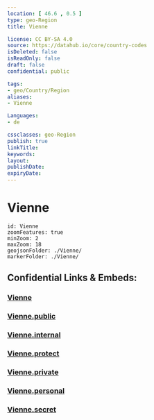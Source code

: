 ```yaml
---
location: [ 46.6 , 0.5 ] 
type: geo-Region
title: Vienne

license: CC BY-SA 4.0
source: https://datahub.io/core/country-codes
isDeleted: false
isReadOnly: false
draft: false
confidential: public

tags:
- geo/Country/Region
aliases:
- Vienne

Languages:
- de

cssclasses: geo-Region
publish: true
linkTitle: 
keywords: 
layout: 
publishDate: 
expiryDate: 
---
```


# Vienne

```leaflet
id: Vienne
zoomFeatures: true 
minZoom: 2 
maxZoom: 18
geojsonFolder: ./Vienne/
markerFolder: ./Vienne/
```


## Confidential Links & Embeds: 

### [Vienne](/_Standards/Earth/Continent/Europe/Europe~West/France/regions~France/Nouvelle-Aquitaine/departments~Aquitaine/Deux-Sèvres/Vienne.md) 

### [Vienne.public](/_public/Earth/Continent/Europe/Europe~West/France/regions~France/Nouvelle-Aquitaine/departments~Aquitaine/Deux-Sèvres/Vienne.public.md) 

### [Vienne.internal](/_internal/Earth/Continent/Europe/Europe~West/France/regions~France/Nouvelle-Aquitaine/departments~Aquitaine/Deux-Sèvres/Vienne.internal.md) 

### [Vienne.protect](/_protect/Earth/Continent/Europe/Europe~West/France/regions~France/Nouvelle-Aquitaine/departments~Aquitaine/Deux-Sèvres/Vienne.protect.md) 

### [Vienne.private](/_private/Earth/Continent/Europe/Europe~West/France/regions~France/Nouvelle-Aquitaine/departments~Aquitaine/Deux-Sèvres/Vienne.private.md) 

### [Vienne.personal](/_personal/Earth/Continent/Europe/Europe~West/France/regions~France/Nouvelle-Aquitaine/departments~Aquitaine/Deux-Sèvres/Vienne.personal.md) 

### [Vienne.secret](/_secret/Earth/Continent/Europe/Europe~West/France/regions~France/Nouvelle-Aquitaine/departments~Aquitaine/Deux-Sèvres/Vienne.secret.md)

